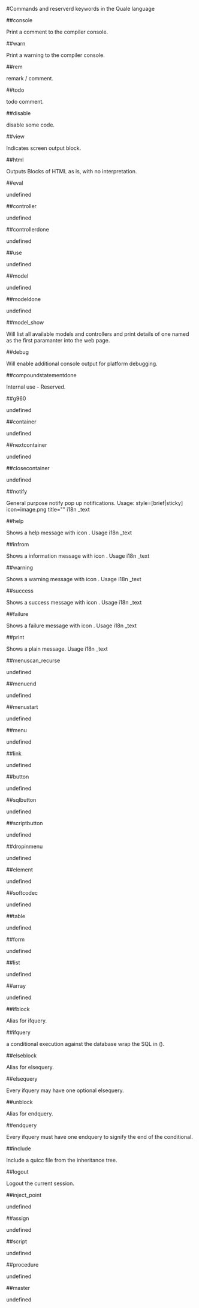 #Commands and reserverd keywords in the Quale language

 

##console

Print a comment to the compiler console.

##warn

Print a warning to the compiler console.

##rem

remark / comment.

##todo

todo comment.

##disable

disable some code.

##view

Indicates screen output block.

##html

Outputs Blocks of HTML as is, with no interpretation.

##eval

undefined

##controller

undefined

##controllerdone

undefined

##use

undefined

##model

undefined

##modeldone

undefined

##model_show

Will list all available models and controllers and print details of one named as the first paramanter into the web page.

##debug

Will enable additional console output for platform debugging.

##compoundstatementdone

Internal use - Reserved.

##g960

undefined

##container

undefined

##nextcontainer

undefined

##closecontainer

undefined

##notify

General purpose notify pop up notifications.
 Usage: style=[brief|sticky] icon=image.png  title=""  i18n _text

##help

Shows a help message with icon .
 Usage i18n _text

##infrom

Shows a information message with icon .
 Usage i18n _text

##warning

Shows a warning message with icon .
 Usage i18n _text

##success

Shows a success message with icon .
 Usage i18n _text

##failure

Shows a failure message with icon .
 Usage i18n _text

##print

Shows a plain message.
 Usage i18n _text

##menuscan_recurse

undefined

##menuend

undefined

##menustart

undefined

##menu

undefined

##link

undefined

##button

undefined

##sqlbutton

undefined

##scriptbutton

undefined

##dropinmenu

undefined

##element

undefined

##softcodec

undefined

##table

undefined

##form

undefined

##list

undefined

##array

undefined

##ifblock

Alias for ifquery.

##ifquery

a conditional execution against the database wrap the SQL in ().

##elseblock

Alias for elsequery.

##elsequery

Every ifquery may have one optional elsequery.

##unblock

Alias for endquery.

##endquery

Every ifquery must have one endquery to signify the end of the conditional.

##include

Include a quicc file from the inheritance tree.

##logout

Logout the current session.

##inject_point

undefined

##assign

undefined

##script

undefined

##procedure

undefined

##master

undefined